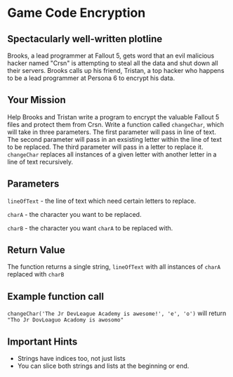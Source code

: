 # Game Code Encryption

## Spectacularly well-written plotline

Brooks, a lead programmer at Fallout 5, gets word that an evil malicious hacker named "Crsn" is attempting to steal all the data and shut down all their servers. Brooks calls up his friend, Tristan, a top hacker who happens to be a lead programmer at Persona 6 to encrypt his data.

## Your Mission

Help Brooks and Tristan write a program to encrypt the valuable Fallout 5 files and protect them from Crsn. Write a function called `changeChar`, which will take in three parameters. The first parameter will pass in line of text. The second parameter will pass in an exsisting letter within the line of text to be replaced. The third parameter will pass in a letter to replace it. `changeChar` replaces all instances of a given letter with another letter in a line of text recursively.

## Parameters

`lineOfText` - the line of text which need certain letters to replace.

`charA` - the character you want to be replaced.

`charB` - the character you want `charA` to be replaced with.

## Return Value

The function returns a single string, `lineOfText` with all instances of `charA` replaced with `charB`

## Example function call

`changeChar('The Jr DevLeague Academy is awesome!', 'e', 'o')` will return  `"Tho Jr DovLoaguo Acadomy is awosomo"`

## Important Hints

- Strings have indices too, not just lists
- You can slice both strings and lists at the beginning or end.
